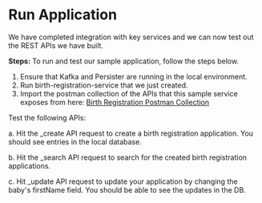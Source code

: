 # Run Application

We have completed integration with key services and we can now test out the REST APIs we have built.

**Steps:** To run and test our sample application, follow the steps below.

1. Ensure that Kafka and Persister are running in the local environment.
2. Run birth-registration-service that we just created.
3. Import the postman collection of the APIs that this sample service exposes from here: [Birth Registration Postman Collection](https://www.getpostman.com/collections/3084ba7dea58547bf07e)

Test the following APIs:

a. Hit the \_create API request to create a birth registration application. You should see entries in the local database.

b. Hit the \_search API request to search for the created birth registration applications.

c. Hit \_update API request to update your application by changing the baby's firstName field. You should be able to see the updates in the DB.
